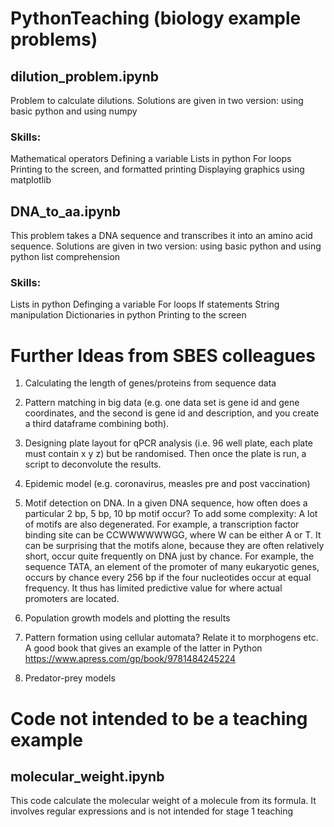 # PythonTeaching (biology example problems)


## dilution_problem.ipynb
Problem to calculate dilutions.
Solutions are given in two version: using basic python and using numpy

### Skills:
Mathematical operators
Defining a variable
Lists in python
For loops
Printing to the screen, and formatted printing
Displaying graphics using matplotlib


## DNA_to_aa.ipynb
This problem takes a DNA sequence and transcribes it into an amino acid sequence.
Solutions are given in two version: using basic python and using python list comprehension

### Skills:
Lists in python
Definging a variable
For loops
If statements
String manipulation
Dictionaries in python
Printing to the screen


# Further Ideas from SBES colleagues

1. Calculating the length of genes/proteins from sequence data

2. Pattern matching in big data (e.g.  one data set is gene id and gene coordinates, and the second is gene id and description, and you create a third dataframe combining both).

3. Designing plate layout for qPCR analysis (i.e. 96 well plate, each plate must contain x y z) but be randomised. Then once the plate is run, a script to deconvolute the results.

4. Epidemic model (e.g. coronavirus, measles pre and post vaccination)

5. Motif detection on DNA. In a given DNA sequence, how often does a particular 2 bp, 5 bp, 10 bp motif occur? To add some complexity: A lot of motifs are also degenerated. For example, a transcription factor binding site can be CCWWWWWWGG, where W can be either A or T. It can be surprising that the motifs alone, because they are often relatively short, occur quite frequently on DNA just by chance. For example, the sequence TATA, an element of the promoter of many eukaryotic genes, occurs by chance every 256 bp if the four nucleotides occur at equal frequency. It thus has limited predictive value for where actual promoters are located.

6. Population growth models and plotting the results

7. Pattern formation using cellular automata? Relate it to morphogens etc. A good book that gives an example of the latter in Python https://www.apress.com/gp/book/9781484245224

8. Predator-prey models



# Code not intended to be a teaching example

## molecular_weight.ipynb

This code calculate the molecular weight of a molecule from its formula.
It involves regular expressions and is not intended for stage 1 teaching
